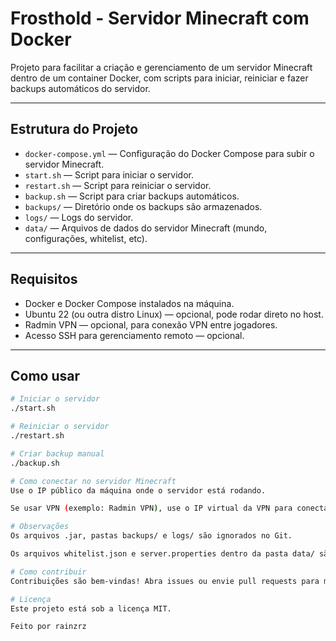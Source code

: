 # Frosthold - Servidor Minecraft com Docker

Projeto para facilitar a criação e gerenciamento de um servidor Minecraft dentro de um container Docker, com scripts para iniciar, reiniciar e fazer backups automáticos do servidor.

---

## Estrutura do Projeto

- `docker-compose.yml` — Configuração do Docker Compose para subir o servidor Minecraft.  
- `start.sh` — Script para iniciar o servidor.  
- `restart.sh` — Script para reiniciar o servidor.  
- `backup.sh` — Script para criar backups automáticos.  
- `backups/` — Diretório onde os backups são armazenados.  
- `logs/` — Logs do servidor.  
- `data/` — Arquivos de dados do servidor Minecraft (mundo, configurações, whitelist, etc).

---

## Requisitos

- Docker e Docker Compose instalados na máquina.  
- Ubuntu 22 (ou outra distro Linux) — opcional, pode rodar direto no host.  
- Radmin VPN — opcional, para conexão VPN entre jogadores.  
- Acesso SSH para gerenciamento remoto — opcional.

---

## Como usar

```bash
# Iniciar o servidor
./start.sh

# Reiniciar o servidor
./restart.sh

# Criar backup manual
./backup.sh

# Como conectar no servidor Minecraft
Use o IP público da máquina onde o servidor está rodando.

Se usar VPN (exemplo: Radmin VPN), use o IP virtual da VPN para conectar.

# Observações
Os arquivos .jar, pastas backups/ e logs/ são ignorados no Git.

Os arquivos whitelist.json e server.properties dentro da pasta data/ são versionados para manter configurações sincronizadas.

# Como contribuir
Contribuições são bem-vindas! Abra issues ou envie pull requests para melhorias.

# Licença
Este projeto está sob a licença MIT.

Feito por rainzrz







